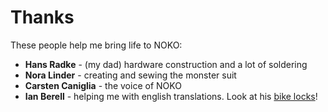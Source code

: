 # Thanks

These people help me bring life to NOKO:

- **Hans Radke** - (my dad) hardware construction and a lot of soldering
- **Nora Linder** - creating and sewing the monster suit
- **Carsten Caniglia** - the voice of NOKO
- **Ian Berell** - helping me with english translations. Look at his [bike locks](https://twitter.com/sphykeian)!
